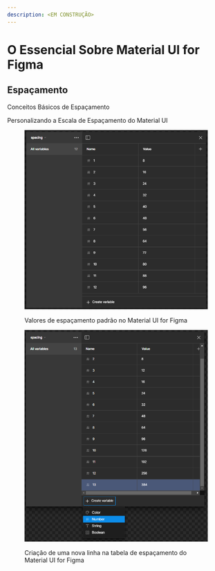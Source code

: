 ```yaml
---
description: <EM CONSTRUÇÃO>
---
```


# O Essencial Sobre Material UI for Figma

## Espaçamento

Conceitos Básicos de Espaçamento

Personalizando a Escala de Espaçamento do Material UI

<figure><img src="../.gitbook/assets/image (3).png" alt=""><figcaption><p>Valores de espaçamento padrão no Material UI for Figma</p></figcaption></figure>

<figure><img src="../.gitbook/assets/image (1) (1).png" alt=""><figcaption><p>Criação de uma nova linha na tabela de espaçamento do Material UI for Figma</p></figcaption></figure>







